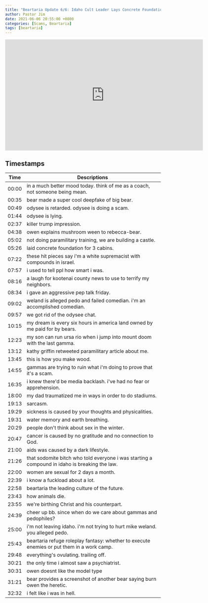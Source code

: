 ```yaml
---
title: "Beartaria Update 6/6: Idaho Cult Leader Lays Concrete Foundation for Cabins on Compound"
author: Pastor Jim
date: 2021-06-06 20:55:00 +0800
categories: [Scams, Beartaria]
tags: [beartaria]
---
```

<iframe width="640" height="360" src="https://www.youtube.com/embed/3H5jXhFBbMs" title="YouTube video player" frameborder="0" allow="accelerometer; autoplay; clipboard-write; encrypted-media; gyroscope; picture-in-picture" allowfullscreen></iframe>

## Timestamps

| Time  | Descriptions                                                 |
| ----- | ------------------------------------------------------------ |
| 00:00 | in a much better mood today. think of me as a coach, not someone being mean. |
| 00:35 | bear made a super cool deepfake of big bear.                 |
| 00:49 | odysee is retarded. odysee is doing a scam.                  |
| 01:44 | odysee is lying.                                             |
| 02:37 | killer trump impression.                                     |
| 04:38 | owen explains mushroom ween to rebecca-bear.                 |
| 05:02 | not doing paramilitary training, we are building a castle.   |
| 05:26 | laid concrete foundation for 3 cabins.                       |
| 07:22 | these hit pieces say i'm a white supremacist with compounds in israel. |
| 07:57 | i used to tell ppl how smart i was.                          |
| 08:16 | a laugh for kootenai county news to use to terrify my neighbors. |
| 08:34 | i gave an aggressive pep talk friday.                        |
| 09:02 | weland is alleged pedo and failed comedian. i'm an accomplished comedian. |
| 09:57 | we got rid of the odysee chat.                               |
| 10:15 | my dream is every six hours in america land owned by me paid for by bears. |
| 12:23 | my son can run ursa rio when i jump into mount doom with the last gamma. |
| 13:12 | kathy griffin retweeted paramilitary article about me.       |
| 13:45 | this is how you make wood.                                   |
| 14:55 | gammas are trying to ruin what i'm doing to prove that it's a scam. |
| 16:35 | i knew there'd be media backlash. i've had no fear or apprehension. |
| 18:00 | my dad traumatized me in ways in order to do stadiums.       |
| 19:13 | sarcasm.                                                     |
| 19:29 | sickness is caused by your thoughts and physicalities.       |
| 19:31 | water memory and earth breathing.                            |
| 20:29 | people don't think about sex in the winter.                  |
| 20:47 | cancer is caused by no gratitude and no connection to God.   |
| 21:00 | aids was caused by a dark lifestyle.                         |
| 21:26 | that sodomite bitch who told everyone i was starting a compound in idaho is breaking the law. |
| 22:00 | women are sexual for 2 days a month.                         |
| 22:39 | i know a fuckload about a lot.                               |
| 22:58 | beartaria the leading culture of the future.                 |
| 23:43 | how animals die.                                             |
| 23:55 | we're birthing Christ and his counterpart.                   |
| 24:39 | cheer up bb. since when do we care about gammas and pedophiles? |
| 25:00 | i'm not leaving idaho. i'm not trying to hurt mike weland. you alleged pedo. |
| 25:43 | beartaria refuge roleplay fantasy: whether to execute enemies or put them in a work camp. |
| 29:48 | everything's ovulating. trailing off.                        |
| 30:21 | the only time i almost saw a psychiatrist.                   |
| 30:31 | owen doesnt like the model type                              |
| 31:21 | bear provides a screenshot of another bear saying burn owen the heretic. |
| 32:32 | i felt like i was in hell.                                   |

